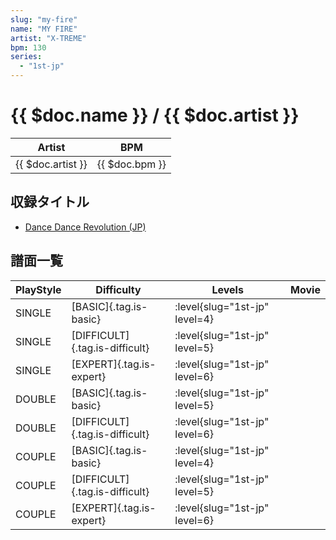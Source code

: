 ```yaml
---
slug: "my-fire"
name: "MY FIRE"
artist: "X-TREME"
bpm: 130
series:
  - "1st-jp"
---
```


# {{ $doc.name }} / {{ $doc.artist }}

|Artist|BPM|
|------|---|
|{{ $doc.artist }}|{{ $doc.bpm }}|

## 収録タイトル

- [Dance Dance Revolution (JP)](/series/1st-jp/)

## 譜面一覧

|PlayStyle|Difficulty|Levels|Movie|
|---------|----------|------|-----|
|SINGLE|[BASIC]{.tag.is-basic}|:level{slug="1st-jp" level=4}||
|SINGLE|[DIFFICULT]{.tag.is-difficult}|:level{slug="1st-jp" level=5}||
|SINGLE|[EXPERT]{.tag.is-expert}|:level{slug="1st-jp" level=6}||
|DOUBLE|[BASIC]{.tag.is-basic}|:level{slug="1st-jp" level=5}||
|DOUBLE|[DIFFICULT]{.tag.is-difficult}|:level{slug="1st-jp" level=6}||
|COUPLE|[BASIC]{.tag.is-basic}|:level{slug="1st-jp" level=4}||
|COUPLE|[DIFFICULT]{.tag.is-difficult}|:level{slug="1st-jp" level=5}||
|COUPLE|[EXPERT]{.tag.is-expert}|:level{slug="1st-jp" level=6}||
